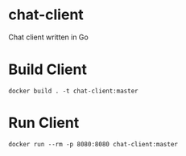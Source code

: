 # chat-client
Chat client written in Go

# Build Client
```
docker build . -t chat-client:master
```

# Run Client
```
docker run --rm -p 8080:8080 chat-client:master
```
